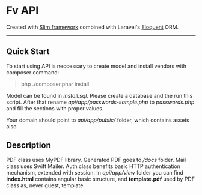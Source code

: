 # Fv API

Created with [Slim framework](http://slimframework.com) combined with Laravel's [Eloquent](http://laravel.com/docs/master/eloquent) ORM.

***

## Quick Start

To start using API is neccessary to create model and install vendors with composer command:
> php ./composer.phar install

Model can be found in *install.sql*. Please create a database and the run this script. After that rename *api/app/passwords-sample.php* to *passwords.php* and fill the sections with proper values.

Your domain should point to *api/app/public/* folder, which contains assets also. 


## Description

PDF class uses MyPDF library. Generated PDF goes to */docs* folder. Mail class uses Swift Mailer. Auth class benefits basic HTTP authentication mechanism, extended with session. In *api/app/view* folder you can find **index.html** contains angular basic structure, and **template.pdf** used by PDF class as, never guest, template.